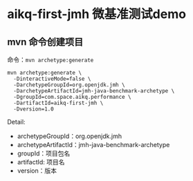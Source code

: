 # aikq-first-jmh 微基准测试demo

## mvn 命令创建项目
命令：`mvn archetype:generate`
```shell
mvn archetype:generate \
  -DinteractiveMode=false \
  -DarchetypeGroupId=org.openjdk.jmh \
  -DarchetypeArtifactId=jmh-java-benchmark-archetype \
  -DgroupId=com.space.aikq.performance \
  -DartifactId=aikq-first-jmh \
  -Dversion=1.0
```

Detail:
- archetypeGroupId：org.openjdk.jmh
- archetypeArtifactId：jmh-java-benchmark-archetype
- groupId：项目包名
- artifactId: 项目名
- version：版本

